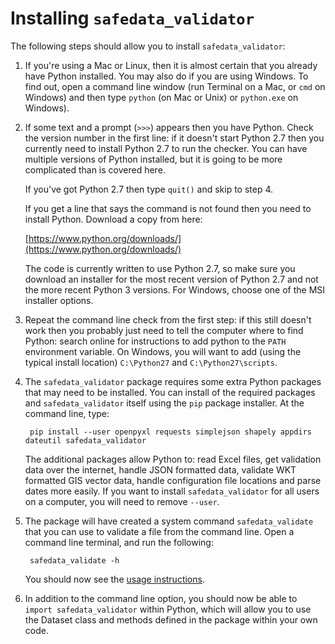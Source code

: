 # Installing `safedata_validator`

The following steps should allow you to install `safedata_validator`:

1. If you're using a Mac or Linux, then it is almost certain that you already have Python installed. You may also do if you are using Windows. To find out, open a command line window (run Terminal on a Mac, or `cmd` on Windows) and then type `python` (on Mac or Unix) or `python.exe` on Windows).

2. If some text and a prompt (`>>>`) appears then you have Python. Check the version number in the first line: if it doesn't start Python 2.7 then you currently need to install Python 2.7 to run the checker. You can have multiple versions of Python installed, but it is going to be more complicated than is covered here.

    If you've got Python 2.7 then type `quit()` and skip to step 4.
    
    If you get a line that says the command is not found then you need to install Python. Download a copy from here:

    [https://www.python.org/downloads/](https://www.python.org/downloads/)

    The code is currently written to use Python 2.7, so make sure you download an installer for the most recent version of Python 2.7 and not the more recent Python 3 versions. For Windows, choose one of the MSI installer options.

3. Repeat the command line check from the first step: if this still doesn't work then you probably just need to tell the computer where to find Python: search online for instructions to add python to the `PATH` environment variable. On Windows, you will want to add (using the typical install location) `C:\Python27` and `C:\Python27\scripts`.

4. The `safedata_validator` package requires some extra Python packages that may need to be installed. You can install of the required packages and `safedata_validator` itself using the `pip` package installer. At the command line, type:

        pip install --user openpyxl requests simplejson shapely appdirs dateutil safedata_validator

    The additional packages allow Python to: read Excel files, get validation data over the internet, handle JSON formatted data, validate WKT formatted  GIS vector data, handle configuration file locations and parse dates more easily. If you want to install `safedata_validator` for all users on a computer, you will need to remove `--user`.

5. The package will have created  a system command `safedata_validate` that you can use to validate a file from the command line. Open a command line terminal,  and run the following:

        safedata_validate -h

    You should now see the [usage  instructions](usage.md).

 6. In addition to the command line option, you should now be able to `import safedata_validator` within Python, which will allow you to use the  Dataset class and methods defined  in the package within your own code. 

